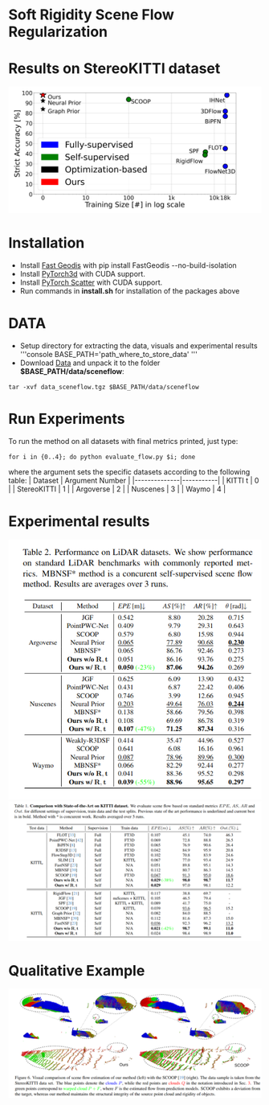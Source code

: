 # Soft Rigidity Scene Flow Regularization



<!-- # Current Results on Waymo Dataset with against [FastFlow](https://github.com/Lilac-Lee/FastNSF/tree/main) -->
<!-- ![alt text](paper/exp_results/NP-vs-RNPv1.0.png) -->

# Results on StereoKITTI dataset 
![alt text](docs/performance.png)



# Installation
- Install [Fast Geodis](https://github.com/masadcv/FastGeodis) with pip install FastGeodis --no-build-isolation
- Install [PyTorch3d](https://github.com/facebookresearch/pytorch3d) with CUDA support.
- Install [PyTorch Scatter](https://github.com/rusty1s/pytorch_scatter/tree/master) with CUDA support.
- Run commands in **install.sh** for installation of the packages above

# DATA
- Setup directory for extracting the data, visuals and experimental results
'''console
BASE_PATH='path_where_to_store_data'
'''
- Download [Data](https://login.rci.cvut.cz/data/lidar_intensity/sceneflow/data_sceneflow.tgz) and unpack it to the folder **$BASE_PATH/data/sceneflow**:

```console
tar -xvf data_sceneflow.tgz $BASE_PATH/data/sceneflow
```

# Run Experiments
To run the method on all datasets with final metrics printed, just type:
```console
for i in {0..4}; do python evaluate_flow.py $i; done
```
where the argument sets the specific datasets according to the following table:
| Dataset       | Argument Number |
|--------------|-----------|
| KITTI t | 0 |
| StereoKITTI | 1 |
| Argoverse | 2 |
| Nuscenes | 3 |
| Waymo | 4 |

# Experimental results

![alt text](docs/table_lidar.png)
![alt text](docs/table_kitti.png)

# Qualitative Example
![alt text](docs/qualitative.png)